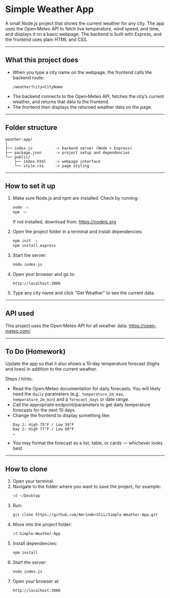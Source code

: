 # **Simple Weather App**

A small Node.js project that shows the current weather for any city. The app uses the Open‑Meteo API to fetch live temperature, wind speed, and time, and displays it on a basic webpage. The backend is built with Express, and the frontend uses plain HTML and CSS.

---

## **What this project does**

- When you type a city name on the webpage, the frontend calls the backend route:
  ```
  /weather?city=CityName
  ```
- The backend connects to the Open‑Meteo API, fetches the city’s current weather, and returns that data to the frontend.
- The frontend then displays the returned weather data on the page.

---

## **Folder structure**

```
weather-app/
│
├── index.js          -> backend server (Node + Express)
├── package.json      -> project setup and dependencies
└── public/
    ├── index.html    -> webpage interface
    └── style.css     -> page styling
```

---

## **How to set it up**

1. Make sure Node.js and npm are installed. Check by running:
   ```bash
   node -v
   npm -v
   ```
   If not installed, download from: https://nodejs.org

2. Open the project folder in a terminal and install dependencies:
   ```bash
   npm init -y
   npm install express
   ```

3. Start the server:
   ```bash
   node index.js
   ```

4. Open your browser and go to:
   ```
   http://localhost:3000
   ```

5. Type any city name and click “Get Weather” to see the current data.

---

## **API used**

This project uses the Open‑Meteo API for all weather data: https://open-meteo.com/

---

## **To Do (Homework)**

Update the app so that it also shows a 10‑day temperature forecast (highs and lows) in addition to the current weather.

Steps / hints:
- Read the Open‑Meteo documentation for daily forecasts. You will likely need the `daily` parameters (e.g., `temperature_2m_max`, `temperature_2m_min`) and a `forecast_days` or date range.
- Call the appropriate endpoint/parameters to get daily temperature forecasts for the next 10 days.
- Change the frontend to display something like:
  ```
  Day 1: High 75°F / Low 59°F
  Day 2: High 77°F / Low 60°F
  …
  ```
- You may format the forecast as a list, table, or cards — whichever looks best.

---

## **How to clone**

1. Open your terminal.
2. Navigate to the folder where you want to save the project, for example:
   ```bash
   cd ~/Desktop
   ```
3. Run:
   ```bash
   git clone https://github.com/AmrinderGlLL/Simple-Weather-App.git
   ```
4. Move into the project folder:
   ```bash
   cd Simple-Weather-App
   ```
5. Install dependencies:
   ```bash
   npm install
   ```
6. Start the server:
   ```bash
   node index.js
   ```
7. Open your browser at:
   ```
   http://localhost:3000
   ```
